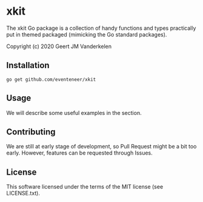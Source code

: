 # xkit

The xkit Go package is a collection of handy functions and types practically
put in themed packaged (mimicking the Go standard packages).

Copyright (c) 2020 Geert JM Vanderkelen

## Installation

```go get github.com/eventeneer/xkit```

## Usage

We will describe some useful examples in the section.

## Contributing

We are still at early stage of development, so Pull Request might be a bit too early. 
However, features can be requested through Issues.

## License

This software licensed under the terms of the MIT license (see LICENSE.txt).
